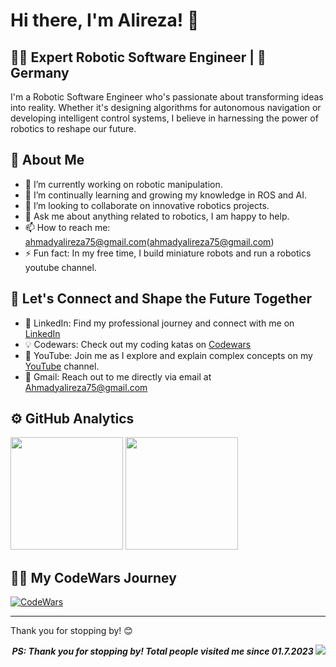 # Hi there, I'm Alireza! 👋

## 👨‍💻 Expert Robotic Software Engineer | 📍 Germany
I'm a Robotic Software Engineer who's passionate about transforming ideas into reality. Whether it's designing algorithms for autonomous navigation or developing intelligent control systems, I believe in harnessing the power of robotics to reshape our future.

## 🤖 About Me

- 🔭 I’m currently working on robotic manipulation.
- 🌱 I’m continually learning and growing my knowledge in ROS and AI.
- 🤝 I’m looking to collaborate on innovative robotics projects.
- 💬 Ask me about anything related to robotics, I am happy to help.
- 📫 How to reach me: ahmadyalireza75@gmail.com(ahmadyalireza75@gmail.com)
- ⚡ Fun fact: In my free time, I build miniature robots and run a robotics youtube channel.

## 🎈 Let's Connect and Shape the Future Together
- 🎫 LinkedIn: Find my professional journey and connect with me on [LinkedIn](https://www.linkedin.com/in/alireza-ahmadii/)
- 💡 Codewars: Check out my coding katas on [Codewars](https://www.codewars.com/users/Alireza7575)
- 🎥 YouTube: Join me as I explore and explain complex concepts on my [YouTube](https://www.youtube.com/@alireza__ahmadi) channel.
- 💌 Gmail: Reach out to me directly via email at Ahmadyalireza75@gmail.com

## ⚙️ GitHub Analytics

<img height="180em" src="https://github-readme-stats.vercel.app/api?username=Alireza7575&show_icons=true&hide_border=true&&count_private=true&include_all_commits=true" />

<img height="180em" src="https://github-readme-stats.vercel.app/api/top-langs/?username=Alireza7575&exclude_repo=KNN-Image-Classification&show_icons=true&hide_border=true&layout=compact&langs_count=8"/>


## 👩‍💻 My CodeWars Journey
[![CodeWars](https://www.codewars.com/users/Alireza7575/badges/large)](https://www.codewars.com/users/Alireza7575 'My Honor Badge')
<br>

---
Thank you for stopping by! 😊 

<p align="right"> <b><i> PS: Thank you for stopping by! Total people visited me since 01.7.2023 </b></i> <img src="https://komarev.com/ghpvc/?username=alireza7575&color=blueviolet&style=flat-square" </p>
